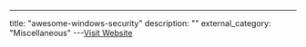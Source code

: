 ---
title: "awesome-windows-security"
description: ""
external_category: "Miscellaneous"
---[Visit Website](https://github.com/chryzsh/awesome-windows-security#-privilege-escalation)

